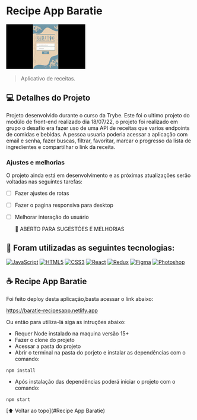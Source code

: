# Recipe App Baratie

<!---Esses são exemplos. Veja https://shields.io para outras pessoas ou para personalizar este conjunto de escudos. Você pode querer incluir dependências, status do projeto e informações de licença aqui--->

![Project Gif](./Preview-baratie.gif)

> Aplicativo de receitas.

## 💻 Detalhes do Projeto

Projeto desenvolvido durante o curso da Trybe. Este foi o ultimo projeto do modúlo de front-end realizado dia 18/07/22, o projeto foi realizado em grupo o desafio era fazer uso de uma API de receitas que varios endpoints de comidas e bebidas. A pessoa usuaria poderia acessar a aplicação com email e senha, fazer buscas, filtrar, favoritar, marcar o progresso da lista de ingredientes e compartilhar o link da receita.

### Ajustes e melhorias

O projeto ainda está em desenvolvimento e as próximas atualizações serão voltadas nas seguintes tarefas:

- [ ] Fazer ajustes de rotas
- [ ] Fazer o pagina responsiva para desktop
- [ ] Melhorar interação do usuário

  🎨 ABERTO PARA SUGESTÕES E MELHORIAS 

## 🚀 Foram utilizadas as seguintes tecnologias:

<p align="left">
<a href="https://developer.mozilla.org/en-US/docs/Web/JavaScript" target="_blank" rel="noreferrer"><img src="https://raw.githubusercontent.com/danielcranney/readme-generator/main/public/icons/skills/javascript-colored.svg" width="36" height="36" alt="JavaScript" /></a>
<a href="https://developer.mozilla.org/en-US/docs/Glossary/HTML5" target="_blank" rel="noreferrer"><img src="https://raw.githubusercontent.com/danielcranney/readme-generator/main/public/icons/skills/html5-colored.svg" width="36" height="36" alt="HTML5" /></a>
<a href="https://www.w3.org/TR/CSS/#css" target="_blank" rel="noreferrer"><img src="https://raw.githubusercontent.com/danielcranney/readme-generator/main/public/icons/skills/css3-colored.svg" width="36" height="36" alt="CSS3" /></a>
<a href="https://reactjs.org/" target="_blank" rel="noreferrer"><img src="https://raw.githubusercontent.com/danielcranney/readme-generator/main/public/icons/skills/react-colored.svg" width="36" height="36" alt="React" /></a>
<a href="https://redux.js.org/" target="_blank" rel="noreferrer"><img src="https://raw.githubusercontent.com/danielcranney/readme-generator/main/public/icons/skills/redux-colored.svg" width="36" height="36" alt="Redux" /></a>
<a href="https://www.figma.com/" target="_blank" rel="noreferrer"><img src="https://raw.githubusercontent.com/danielcranney/readme-generator/main/public/icons/skills/figma-colored.svg" width="36" height="36" alt="Figma" /></a>
<a href="https://www.adobe.com/uk/products/photoshop.html" target="_blank" rel="noreferrer"><img src="https://raw.githubusercontent.com/danielcranney/readme-generator/main/public/icons/skills/photoshop-colored.svg" width="36" height="36" alt="Photoshop" /></a>
</p>

## ☕ Recipe App Baratie

Foi feito deploy desta aplicação,basta acessar o link abaixo: 

https://baratie-recipesapp.netlify.app

Ou então para utiliza-lá siga as intruções abaixo:

* Requer Node instalado na maquina versão 15+
* Fazer o clone do projeto
* Acessar a pasta do projeto
* Abrir o terminal na pasta do porjeto e instalar as dependências com o comando: 
```
npm install
```
* Após instalação das dependências poderá iniciar o projeto com o comando: 
```
npm start
```

[⬆ Voltar ao topo](#Recipe App Baratie)<br>
